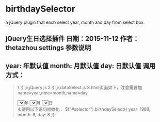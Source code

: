 # birthdaySelector
a jQuery plugin that each select year, month and day from select box.


jQuery生日选择插件
日期：2015-11-12
作者：thetazhou
settings 参数说明
-----
year: 年默认值
month: 月默认值
day: 日默认值
调用方式：
-----
>1.引入jQuery.js
>2.引入dataSelect.js
>3.html页面如下，注意需要加name=year,nme=month,name=day
    <div id="selector">
    <select name="year"></select>年
    <select name="month"></select>月
    <select name="day"></select>日
    </div>
>4.使用以下语句初始化：
    $("#selector").birthdaySelect({
        year: 1988,
        month: 8,
        day: 8
     });
